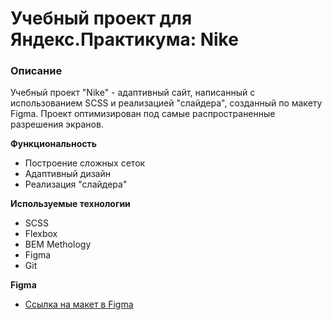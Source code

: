 # Учебный проект для Яндекс.Практикума: Nike

### Описание
  Учебный проект "Nike" - адаптивный сайт, написанный с использованием SCSS и реализацией "слайдера", созданный по макету Figma. Проект оптимизирован под самые распространенные разрешения экранов. 


**Функциональность**

* Построение сложных сеток
* Адаптивный дизайн
* Реализация "слайдера"

**Используемые технологии**

* SCSS
* Flexbox
* BEM Methology
* Figma
* Git

**Figma**

* [Ссылка на макет в Figma](https://www.figma.com/file/G3UWFlQmNtNs67751YiDH2/Month-of-Landings_external-link?node-id=6%3A1410)


